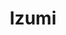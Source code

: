 ---
layout: place
title: Izumi
permalink: /district-of-columbia/washington/izumi.html
stateAbbr: DC
stateName: District of Columbia
cityName: Washington
seo:
  type: restaurant
  links: null
place_id: ChIJb1cejg-3t4kR_eaUBwPDK2k
photos:
  - name: >-
      places/ChIJb1cejg-3t4kR_eaUBwPDK2k/photos/AeeoHcJ4mOv8DogzSA76dqhehdGeFRrDkbHt_LpPaRfR8eFaZl30DYjt3p2hdWaF2UZB9aqPA4T13fPeED3AaMSvUate6p954lRV03J6bcnBhET2MJI9nP52AdjqbAXshuo6UtZI1N4m9mVH2rOrTBgjR6FdnpBpa-uXnscwGL8tQZ3earg0vZN-T1tBbDEBUcrZKnsbU9d7KiSXWGvEqstWe8VZqM8EvvdCP0mrqAplaO55mLTiLovJ3AblTXW5wFQl7H8CnNIDCOIWrNPu3MxbdFZG2Joc_A0T1uQovVzIW7I-Dg
    widthPx: 3600
    heightPx: 4800
    authorAttributions:
      - displayName: Izumi
        uri: https://maps.google.com/maps/contrib/102128384133505568554
        photoUri: >-
          https://lh3.googleusercontent.com/a/ACg8ocLF9drolimr_B50xLtcrEOaOoDmR82K2G7nrbBMqD5EAZ6bgQ=s100-p-k-no-mo
    flagContentUri: >-
      https://www.google.com/local/imagery/report/?cb_client=maps_api_places.places_api&image_key=!1e10!2sAF1QipM3lalDKxmgd5j3l6gXebMWTrK3FeC2ZxIe1qfY&hl=en-US
    googleMapsUri: >-
      https://www.google.com/maps/place//data=!3m4!1e2!3m2!1sAF1QipM3lalDKxmgd5j3l6gXebMWTrK3FeC2ZxIe1qfY!2e10!4m2!3m1!1s0x89b7b70f8e1e576f:0x692bc3030794e6fd
  - name: >-
      places/ChIJb1cejg-3t4kR_eaUBwPDK2k/photos/AeeoHcIzJ98uGrEzbNIkqGuJvGy38462ypqkE6bGZ4Ikso8qQdCmELHlv2pr9FG7EeorIjbL7zEMr9PGQBpmVytjVw7y_hgZzBvktf8UhMWY5PeESSC6_XNlsllo6Ij44fKUi5qiRnX8GdJlN7Knyx-1FX2JNLT8LVGY7H4nyOJRp0jl9VGbu6ezSPZD6Jeu-pKmjyIKK36Z1BkKjdtDTljzGR4tBGBNfNO1j1-1HXVcOFrO_ha1ei1DUY8GQAX3IUvc06U_SGqVHCgp529_9ci19HfCRZ_VDkZ1r9hKLbxq5VJ9Iw
    widthPx: 4030
    heightPx: 2583
    authorAttributions:
      - displayName: Izumi
        uri: https://maps.google.com/maps/contrib/102128384133505568554
        photoUri: >-
          https://lh3.googleusercontent.com/a/ACg8ocLF9drolimr_B50xLtcrEOaOoDmR82K2G7nrbBMqD5EAZ6bgQ=s100-p-k-no-mo
    flagContentUri: >-
      https://www.google.com/local/imagery/report/?cb_client=maps_api_places.places_api&image_key=!1e10!2sAF1QipP2ngCqm78lua3ysYc-iJiQ2ejpDwmpFBrp0Gr6&hl=en-US
    googleMapsUri: >-
      https://www.google.com/maps/place//data=!3m4!1e2!3m2!1sAF1QipP2ngCqm78lua3ysYc-iJiQ2ejpDwmpFBrp0Gr6!2e10!4m2!3m1!1s0x89b7b70f8e1e576f:0x692bc3030794e6fd
  - name: >-
      places/ChIJb1cejg-3t4kR_eaUBwPDK2k/photos/AeeoHcLvd5nnWXcT8iPh7IciJT3QRyezcgCj5RN5rr5LKAh-Pq0qhJ1UoBWlJEWbyal9ef9QvgLHlmTfGt6LzxWbpDkdy4kd0DDhW5shRt06JGP6_QkLFWD3-T-Q2kou0EUpktZ3gr-85nefFFXfQQ2yrc5o_XQYn4MT80CxlEiz9Swn2Uli6xM_0T_rtrMIPYDCZIoQDAykjVHsjy0D3HbGGXNTAdOYitKpC8gMhYxSQ2xYvAc1b1uGvTXw--A1TbMvzhd2RsMXVIdruzjASTRXmJ8krRGeuXTgQ8c8m8UDFqXIr_ijmwywcOQDFW4cu5-qKzHLX6y2FkBTKs1MUonLk3K85DgmsnJZxzHYlqNtewNWkt6K4NPQPaG10z5LB3XSdn3Wc1-VAjfH89-ySVbxgp8xxXmqKeVbyeucGNqm7lUAqw
    widthPx: 3600
    heightPx: 4800
    authorAttributions:
      - displayName: Victoria F
        uri: https://maps.google.com/maps/contrib/102688778549089906028
        photoUri: >-
          https://lh3.googleusercontent.com/a-/ALV-UjU1eI-E7JiaI4viGpWin2nXrgmK6F_l_8taKK6ruVp4TNIPAq5U=s100-p-k-no-mo
    flagContentUri: >-
      https://www.google.com/local/imagery/report/?cb_client=maps_api_places.places_api&image_key=!1e10!2sCIHM0ogKEICAgICXiJuOaA&hl=en-US
    googleMapsUri: >-
      https://www.google.com/maps/place//data=!3m4!1e2!3m2!1sCIHM0ogKEICAgICXiJuOaA!2e10!4m2!3m1!1s0x89b7b70f8e1e576f:0x692bc3030794e6fd
  - name: >-
      places/ChIJb1cejg-3t4kR_eaUBwPDK2k/photos/AeeoHcLgY33JboSfVwBJ2yT4W_CeeoYFr2vOScsfNM0I3CHUCaF737JzaY1ixzmdlxt9NLmC_fVoZYZuCp-1JwyNTfDdAnRHE2iBD7WA6DzWxHnm4kXlp9W4qkMtc-S11u1ZiwQ-x29lDgIU7rZs62vIsUbVAskUyGVyhp8hetexs0U5TRca0B3wU6kIbDczzA8PkNnDpzWiQoHJadC1IDzYtKxvbNU3hwkYQgasF-ZmZ5AGfpEX2ZDACOdgYAj5PKNGH_WxLuURHvL5ZWLKWUoXnYlnAItv9G1TRVLfQAEm-k-rg5XjptxvipxFBV3ekCEJcsqM5Y8SXCU9yqtUIMrFs1j4fMJZtESOj46VUt16nM1y14nXyC4ITrrKGJ8s9xdnKCsfY9wlhGgC9oQpLTSHn6xI7rTUtsytnNuXoIoRiu2edw
    widthPx: 4800
    heightPx: 3600
    authorAttributions:
      - displayName: Adam Dewater
        uri: https://maps.google.com/maps/contrib/109187989107408474333
        photoUri: >-
          https://lh3.googleusercontent.com/a/ACg8ocIF8TYgpqBEbXUJuG9VewpxxOZvbq46l7tCOWZcymJjAHR3Dg=s100-p-k-no-mo
    flagContentUri: >-
      https://www.google.com/local/imagery/report/?cb_client=maps_api_places.places_api&image_key=!1e10!2sCIHM0ogKEICAgICD65C5Gg&hl=en-US
    googleMapsUri: >-
      https://www.google.com/maps/place//data=!3m4!1e2!3m2!1sCIHM0ogKEICAgICD65C5Gg!2e10!4m2!3m1!1s0x89b7b70f8e1e576f:0x692bc3030794e6fd
  - name: >-
      places/ChIJb1cejg-3t4kR_eaUBwPDK2k/photos/AeeoHcJjXxmgYhYfoZx4f3_kPE3GRlNYU8G-C-tEkgKHSGdXUo4TSZSIG1LEJYuqPENnSjFE3kOjpCe13hn2zIVutTJ8m88HoUM_hZxMR1oRxNzZJSIOujJqwZTlIKCbnHBmr2LTW1zt7i1vtbY5-MsXMEfnHv4Qgn6F6FaWOWDlEHAJxEURJ_vdj3Le0pZE6iHNil-rHXnD89QCTyZnX1VS_-6KKxG3cE_n4IxoBX3JQYj-nJP_nhWGcpCamd6Np9CGsepsbJ9b25XUZi3GIdtQU7W7WIt_Cvk0T0EX8sDjBNRZnLTcFXN2uR51rfrV5xCoUggW7wKyd-BvUQUbbyFEA-_U5ygIf3pHmImBp2J9FF8jxdACZtGOdpb3dfPEDmIfxhGDGyEzsnJScYou5hEFVDHyXI3sCv0tuCzIX8cG3w4
    widthPx: 4032
    heightPx: 3024
    authorAttributions:
      - displayName: Xiaojing Cheng
        uri: https://maps.google.com/maps/contrib/107012304672068826070
        photoUri: >-
          https://lh3.googleusercontent.com/a/ACg8ocICqfmynfEhdwc0J5RuZpbdZai_TqGGlR5EudDf1mQJEqBJHA=s100-p-k-no-mo
    flagContentUri: >-
      https://www.google.com/local/imagery/report/?cb_client=maps_api_places.places_api&image_key=!1e10!2sCIHM0ogKEICAgIDDuduFUA&hl=en-US
    googleMapsUri: >-
      https://www.google.com/maps/place//data=!3m4!1e2!3m2!1sCIHM0ogKEICAgIDDuduFUA!2e10!4m2!3m1!1s0x89b7b70f8e1e576f:0x692bc3030794e6fd
  - name: >-
      places/ChIJb1cejg-3t4kR_eaUBwPDK2k/photos/AeeoHcISYCvNRSZmmtRrs1Yy-alkuDMZnXnfgHpvh4zdTg3mS7krFND5q7U8e58X3iLoMoPGEYK0J8ZVhy0b4Fj4AiCHmhGjAGmGhdTSI7O2NHVn13BDt2C2r4ED-zilbK20JhU6xAnyklQYjE_mZA5wOAQR7_LSQ2KgEk4VQhUhCsWs9IKzwF7Jl4g_CSzI0TfRlMcuOWYeuenTjX1uPM1mmaiV7rnDd1kn4qicRAgBVSyqp1gRIse0SkHY3mVgD46txKkHgwv9ytN8hUfcIlc2SlUTwy3-qytim0W3BGsXmuBWPcDumwyTcofYoMoBGrhAt9MkWaaC0titFpQ-nBOIUI-idOqdCFfmyIA3T3iTnZHVa46KPHq3IM7XaB0MMDRbq2tO66xk-ynr8ZI3b66GqbepO8ioyW2D-strECd6EL-UChhl
    widthPx: 1600
    heightPx: 1199
    authorAttributions:
      - displayName: Lily Shen
        uri: https://maps.google.com/maps/contrib/103288925341478561117
        photoUri: >-
          https://lh3.googleusercontent.com/a/ACg8ocJ7vBEryvr9KYQdmzSyN1Qk85pxb28zJa4w_mm4wbiR3sp8tQ=s100-p-k-no-mo
    flagContentUri: >-
      https://www.google.com/local/imagery/report/?cb_client=maps_api_places.places_api&image_key=!1e10!2sCIHM0ogKEICAgIDz4bX79gE&hl=en-US
    googleMapsUri: >-
      https://www.google.com/maps/place//data=!3m4!1e2!3m2!1sCIHM0ogKEICAgIDz4bX79gE!2e10!4m2!3m1!1s0x89b7b70f8e1e576f:0x692bc3030794e6fd
  - name: >-
      places/ChIJb1cejg-3t4kR_eaUBwPDK2k/photos/AeeoHcIcFK3-j7LVVu3Aj_FkplkOWGC1fHo23vrTJKuf2Z9zHiJBuA6cwMI8Ne9XXYNCSZk8ikMA8w2tIkw08jK4ZH6Y0XDnyRPLhznI8m5QgxTAzP9N7c8SuXbKOzJdzLMQUu7nGO2t0mEfI5_uvReAs86gPIy8rZwFDNI6GNftjpVdir36XZIbCa7tfiNBU78PSH8lAl151uyAoT5_icHeaRE4xKrSUp5MfELpDfhcr9cOqXPunXlLhTJaT57vWNWlk_sfBK3mqiZ3LQDkEvV6LKySTlCXLGBdy2I2uPyr5zVhP-iFHMpmM9qU-1CxTl8h-RAFmLrH4cESUS0pvplgU9HbncY4OR88uo1UKnNDI2VYTFSAhyiGRtL-vXpH98uCtCScBN02id4rih2A0taawAW8cxn8zr4OxC2CfKHFrWECnyI
    widthPx: 4800
    heightPx: 3600
    authorAttributions:
      - displayName: Adam Dewater
        uri: https://maps.google.com/maps/contrib/109187989107408474333
        photoUri: >-
          https://lh3.googleusercontent.com/a/ACg8ocIF8TYgpqBEbXUJuG9VewpxxOZvbq46l7tCOWZcymJjAHR3Dg=s100-p-k-no-mo
    flagContentUri: >-
      https://www.google.com/local/imagery/report/?cb_client=maps_api_places.places_api&image_key=!1e10!2sCIHM0ogKEICAgICD65C56gE&hl=en-US
    googleMapsUri: >-
      https://www.google.com/maps/place//data=!3m4!1e2!3m2!1sCIHM0ogKEICAgICD65C56gE!2e10!4m2!3m1!1s0x89b7b70f8e1e576f:0x692bc3030794e6fd
  - name: >-
      places/ChIJb1cejg-3t4kR_eaUBwPDK2k/photos/AeeoHcJuWzodV6Z3oA1xj7WZs_vmjGj6vvCCBHnVhRcGq1_sfLL913HXjhzgk_VmRurpgVHjucRcBbVlyD2jzBpzKh_olnVFmKwXcxqjvD7ThOd8_zd5i8UhI9jioml-JrhylVywx53RnUGEScJ7XEhOvOJ1lxqz0Aul1Kl_lK6VlNmQUw1ph6vFel8ZxzUSOAKIC7wsZ85_q5TmCKjjUxyIQWSfioxAKDgouYy0nhPzd6yaAO66EJxQG1GTpNO6Er2nyt9u9wi1Md8_oJ4_p4lmUknslo3LDxrbRDIhNZExlhLpVyWCzCZ64YcDCQ4laOq5MsOZ_rfNNh5cORWieQYcsN3PcNBXXG5X0jgSRsbkwLKV-gZmt7ABuvAj2iyLsC4t_zLnM3Lwj1E1KZaROiSltQqh4GcjVVkDXCnhqga-FJWhhsoM
    widthPx: 1261
    heightPx: 1345
    authorAttributions:
      - displayName: Xiaojing Cheng
        uri: https://maps.google.com/maps/contrib/107012304672068826070
        photoUri: >-
          https://lh3.googleusercontent.com/a/ACg8ocICqfmynfEhdwc0J5RuZpbdZai_TqGGlR5EudDf1mQJEqBJHA=s100-p-k-no-mo
    flagContentUri: >-
      https://www.google.com/local/imagery/report/?cb_client=maps_api_places.places_api&image_key=!1e10!2sCIHM0ogKEICAgIDDuduFsAE&hl=en-US
    googleMapsUri: >-
      https://www.google.com/maps/place//data=!3m4!1e2!3m2!1sCIHM0ogKEICAgIDDuduFsAE!2e10!4m2!3m1!1s0x89b7b70f8e1e576f:0x692bc3030794e6fd
  - name: >-
      places/ChIJb1cejg-3t4kR_eaUBwPDK2k/photos/AeeoHcKrKYwT0Uyd1jlJZl3vU4koNl8tfDMtx7w9gPwsikwR0n5L5sw2Ywv0dDJPgQRoWbdCPF6jerTPwl4HLFE17SVrWml5V6E5fp9sufTOEobIVEeUH_oj_Kysx7kvxse32n3Ew3YNmMpbysEsqws3M6pdmeGp-kM-N38WjvKirjLsNlFeQMrioJZC4iUq3WwxyrLuOt5B2ffW5-Q6uwHZn5XS4cKZov2Avgiwblje8K2anTIYlyvSe7tKWmHZI8p4NDWvBlV-1-UyiLTnALHV6f_2LQBwtTIRQfdN6kMrjB6yH9KzbD8XIeVeXFxfC9dc7Yv0L98JjDlUd2locAP2_8NOpNZY9YYxbn6Jw75ZtrHucIXrJTK24FeAHvN_2wAKPcSQH7KXzmrmro0rvPHH3T-7n5LT7VSUZdaOjtsz_d0
    widthPx: 4000
    heightPx: 3000
    authorAttributions:
      - displayName: Ronald Dennis
        uri: https://maps.google.com/maps/contrib/106102146477547683386
        photoUri: >-
          https://lh3.googleusercontent.com/a-/ALV-UjU_GJVJHwTIdx2NmsxJ3hh5FEZFQ__oIV57oMn1_NlbCAn-9-M=s100-p-k-no-mo
    flagContentUri: >-
      https://www.google.com/local/imagery/report/?cb_client=maps_api_places.places_api&image_key=!1e10!2sCIHM0ogKEICAgIDrw6vgcQ&hl=en-US
    googleMapsUri: >-
      https://www.google.com/maps/place//data=!3m4!1e2!3m2!1sCIHM0ogKEICAgIDrw6vgcQ!2e10!4m2!3m1!1s0x89b7b70f8e1e576f:0x692bc3030794e6fd
  - name: >-
      places/ChIJb1cejg-3t4kR_eaUBwPDK2k/photos/AeeoHcIwet4-bVb2SsOe_e6RXEoSxfaCqay39dF67ziuJ3vNE4-62205WXRXn4fP3mdXLD0s9TFA00mdhKqDje_JrOPPrPXNcq_F-60MKC3dftCU4JrrzkDkBVxJSw4yaw0RlO7WihSQbrpdY3QMT_j7zbK1g7opZ1_427T7_Jsl8tTCymxivXeSJCRkMj8scKXYmQFL11LiO76QX-ooYyZyt79GPeKxjjealTXZXqSBiSZryPYG6pIU7SNHVVFgy7J2KzYmi6ETANeUs196_p-qfsCxvP0sPrfc2vjhRIunaBeAOQhOWgUmvxj-amR2WEDb29THKZXsjK2CatGggLg7JqqmOcIYbDlk1ROnpsIX1xfJ-BsVYDes72LNf0PEfNyLfONvmr7aG4dQypYSLZxc-pNbxP17wPdQ5VTTX5eA3Es
    widthPx: 1600
    heightPx: 900
    authorAttributions:
      - displayName: Lily Shen
        uri: https://maps.google.com/maps/contrib/103288925341478561117
        photoUri: >-
          https://lh3.googleusercontent.com/a/ACg8ocJ7vBEryvr9KYQdmzSyN1Qk85pxb28zJa4w_mm4wbiR3sp8tQ=s100-p-k-no-mo
    flagContentUri: >-
      https://www.google.com/local/imagery/report/?cb_client=maps_api_places.places_api&image_key=!1e10!2sCIHM0ogKEICAgIDz4bX7Ng&hl=en-US
    googleMapsUri: >-
      https://www.google.com/maps/place//data=!3m4!1e2!3m2!1sCIHM0ogKEICAgIDz4bX7Ng!2e10!4m2!3m1!1s0x89b7b70f8e1e576f:0x692bc3030794e6fd
address: 1832 Columbia Rd NW, Washington, DC 20009, USA
street: 1832 Columbia Rd NW
city: Washington
state: DC
zip: '20009'
country: USA
neighborhood: Northwest Washington
latitude: '38.921772'
longitude: '-77.043124'
accessibility_options:
  wheelchairAccessibleParking: true
  wheelchairAccessibleEntrance: true
  wheelchairAccessibleRestroom: true
  wheelchairAccessibleSeating: true
business_status: OPERATIONAL
name: Izumi
google_maps_links:
  directionsUri: >-
    https://www.google.com/maps/dir//''/data=!4m7!4m6!1m1!4e2!1m2!1m1!1s0x89b7b70f8e1e576f:0x692bc3030794e6fd!3e0
  placeUri: https://maps.google.com/?cid=7578365215760508669
  writeAReviewUri: >-
    https://www.google.com/maps/place//data=!4m3!3m2!1s0x89b7b70f8e1e576f:0x692bc3030794e6fd!12e1
  reviewsUri: >-
    https://www.google.com/maps/place//data=!4m4!3m3!1s0x89b7b70f8e1e576f:0x692bc3030794e6fd!9m1!1b1
  photosUri: >-
    https://www.google.com/maps/place//data=!4m3!3m2!1s0x89b7b70f8e1e576f:0x692bc3030794e6fd!10e5
primary_type: Sushi Restaurant
opening_hours:
  regular: null
  current: null
secondary_opening_hours:
  regular:
    weekdayDescriptions: null
    type: null
  current:
    weekdayDescriptions: null
    type: null
phone: null
price_level: null
price_range: null
rating: null
rating_count: 0
website: null
description: >-
  Discover Izumi in Washington, DC$$$Izumi, located in the heart of Washington,
  DC, stands out as a charming sushi restaurant offering fresh Japanese dishes
  in the lively Northwest Washington neighborhood. This spot excels with its
  focus on high-quality sushi selections, perfect for anyone seeking authentic
  flavors in a convenient urban setting, making it an ideal choice for sushi
  enthusiasts exploring the area. Accessibility is a key highlight, featuring
  wheelchair-friendly parking, entrances, restrooms, and seating to ensure a
  welcoming experience for all visitors. Whether you're in the mood for a quick
  bite or a relaxed meal, Izumi delivers a straightforward yet inclusive dining
  atmosphere that caters to those searching for top sushi options nearby.
generative_summary: >-
  Discover Izumi in Washington, DC$$$Izumi, located in the heart of Washington,
  DC, stands out as a charming sushi restaurant offering fresh Japanese dishes
  in the lively Northwest Washington neighborhood. This spot excels with its
  focus on high-quality sushi selections, perfect for anyone seeking authentic
  flavors in a convenient urban setting, making it an ideal choice for sushi
  enthusiasts exploring the area. Accessibility is a key highlight, featuring
  wheelchair-friendly parking, entrances, restrooms, and seating to ensure a
  welcoming experience for all visitors. Whether you're in the mood for a quick
  bite or a relaxed meal, Izumi delivers a straightforward yet inclusive dining
  atmosphere that caters to those searching for top sushi options nearby.
generative_disclosure: Summarized by AI using the Grok-3-Mini model.
reviews: null
review_summary: >-
  What Visitors Are Saying$$$From what people share about Izumi, the fresh sushi
  rolls and creative presentations often steal the show, leaving diners pleased
  with the quality and variety on offer. Many folks appreciate the cozy vibe and
  attentive service that make it a go-to spot for casual get-togethers or solo
  outings, helping it stand out among local Japanese eateries. While some
  mention minor waits during peak times, the overall consensus leans positive,
  with highlights on the flavorful ingredients and welcoming environment that
  keep customers coming back. If you're hunting for reliable sushi places in the
  neighborhood, feedback suggests Izumi hits the mark for a satisfying meal
  without any major letdowns. In summary, it's clear that this restaurant
  maintains a solid reputation for delivering enjoyable experiences that align
  with expectations for good, everyday dining.
review_disclosure: Summarized by AI using the Grok-3-Mini model.
parking_options: null
payment_options: null
allow_dogs: null
curbside_pickup: null
delivery: null
dine_in: null
good_for_children: null
good_for_groups: null
good_for_sports: null
live_music: null
menu_for_children: null
outdoor_seating: null
reservable: null
restroom: null
serves_beer: null
serves_breakfast: null
serves_brunch: null
serves_cocktails: null
serves_coffee: null
serves_dinner: null
serves_dessert: null
serves_lunch: null
serves_vegetarian_food: null
serves_wine: null
takeout: null
update_category: pro
places_description: null

---